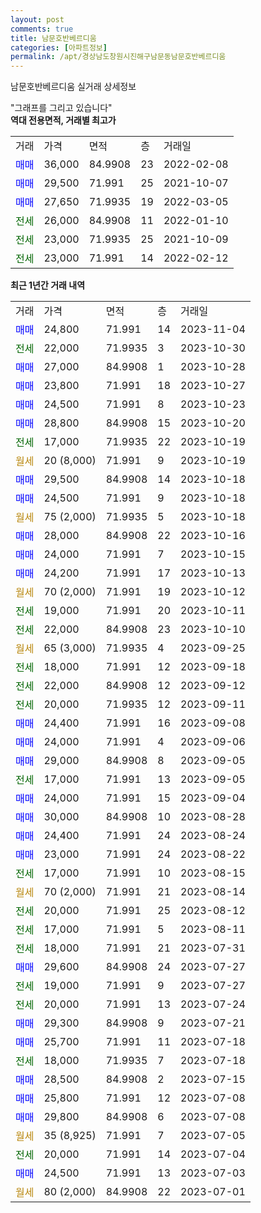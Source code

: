 ```yaml
---
layout: post
comments: true
title: 남문호반베르디움
categories: [아파트정보]
permalink: /apt/경상남도창원시진해구남문동남문호반베르디움
---
```


남문호반베르디움 실거래 상세정보

<script type="text/javascript">
  google.charts.load('current', {'packages':['line', 'corechart']});
  google.charts.setOnLoadCallback(drawChart);

  function drawChart() {
    var data = new google.visualization.DataTable();
    data.addColumn('date', '거래일');
    data.addColumn('number', "매매");
    data.addColumn('number', "전세");
    data.addColumn('number', "전매");

    data.addRows([[new Date(Date.parse("2023-11-04")), 24800, null, null], [new Date(Date.parse("2023-10-30")), null, 22000, null], [new Date(Date.parse("2023-10-28")), 27000, null, null], [new Date(Date.parse("2023-10-27")), 23800, null, null], [new Date(Date.parse("2023-10-23")), 24500, null, null], [new Date(Date.parse("2023-10-20")), 28800, null, null], [new Date(Date.parse("2023-10-19")), null, 17000, null], [new Date(Date.parse("2023-10-19")), null, null, null], [new Date(Date.parse("2023-10-18")), 29500, null, null], [new Date(Date.parse("2023-10-18")), 24500, null, null], [new Date(Date.parse("2023-10-18")), null, null, null], [new Date(Date.parse("2023-10-16")), 28000, null, null], [new Date(Date.parse("2023-10-15")), 24000, null, null], [new Date(Date.parse("2023-10-13")), 24200, null, null], [new Date(Date.parse("2023-10-12")), null, null, null], [new Date(Date.parse("2023-10-11")), null, 19000, null], [new Date(Date.parse("2023-10-10")), null, 22000, null], [new Date(Date.parse("2023-09-25")), null, null, null], [new Date(Date.parse("2023-09-18")), null, 18000, null], [new Date(Date.parse("2023-09-12")), null, 22000, null], [new Date(Date.parse("2023-09-11")), null, 20000, null], [new Date(Date.parse("2023-09-08")), 24400, null, null], [new Date(Date.parse("2023-09-06")), 24000, null, null], [new Date(Date.parse("2023-09-05")), 29000, null, null], [new Date(Date.parse("2023-09-05")), null, 17000, null], [new Date(Date.parse("2023-09-04")), 24000, null, null], [new Date(Date.parse("2023-08-28")), 30000, null, null], [new Date(Date.parse("2023-08-24")), 24400, null, null], [new Date(Date.parse("2023-08-22")), 23000, null, null], [new Date(Date.parse("2023-08-15")), null, 17000, null], [new Date(Date.parse("2023-08-14")), null, null, null], [new Date(Date.parse("2023-08-12")), null, 20000, null], [new Date(Date.parse("2023-08-11")), null, 17000, null], [new Date(Date.parse("2023-07-31")), null, 18000, null], [new Date(Date.parse("2023-07-27")), 29600, null, null], [new Date(Date.parse("2023-07-27")), null, 19000, null], [new Date(Date.parse("2023-07-24")), null, 20000, null], [new Date(Date.parse("2023-07-21")), 29300, null, null], [new Date(Date.parse("2023-07-18")), 25700, null, null], [new Date(Date.parse("2023-07-18")), null, 18000, null], [new Date(Date.parse("2023-07-15")), 28500, null, null], [new Date(Date.parse("2023-07-08")), 25800, null, null], [new Date(Date.parse("2023-07-08")), 29800, null, null], [new Date(Date.parse("2023-07-05")), null, null, null], [new Date(Date.parse("2023-07-04")), null, 20000, null], [new Date(Date.parse("2023-07-03")), 24500, null, null], [new Date(Date.parse("2023-07-01")), null, null, null]]);

    var options = {
      hAxis: {
        format: 'yyyy/MM/dd'
      },    
      lineWidth: 0,
      pointsVisible: true,    
      title: '최근 1년간 유형별 실거래가 분포',
      legend: { position: 'bottom' }
    };

    var formatter = new google.visualization.NumberFormat({pattern:'###,###'} );
    formatter.format(data, 1);
    formatter.format(data, 2);
    
    setTimeout(function() {
        var chart = new google.visualization.LineChart(document.getElementById('columnchart_material'));
        chart.draw(data, (options));
        document.getElementById('loading').style.display = 'none';
    }, 200);
  }
</script>


<div id="loading" style="z-index:20; display: block; margin-left: 0px">"그래프를 그리고 있습니다"</div>
<div id="columnchart_material" style="width: 95%; margin-left: 0px; display: block"></div>
<!-- contents start -->
<b>역대 전용면적, 거래별 최고가</b>
<table class="sortable">
    <tr>
      <td>거래</td>
      <td>가격</td>
      <td>면적</td>
      <td>층</td>
      <td>거래일</td>
    </tr>
        <tr>
          <td><a style="color: blue">매매</a></td>
          <td>36,000</td>
          <td>84.9908</td>
          <td>23</td>
          <td>2022-02-08</td>
        </tr>            <tr>
          <td><a style="color: blue">매매</a></td>
          <td>29,500</td>
          <td>71.991</td>
          <td>25</td>
          <td>2021-10-07</td>
        </tr>            <tr>
          <td><a style="color: blue">매매</a></td>
          <td>27,650</td>
          <td>71.9935</td>
          <td>19</td>
          <td>2022-03-05</td>
        </tr>        
        <tr>
              <td><a style="color: darkgreen">전세</a></td>
              <td>26,000</td>
              <td>84.9908</td>
              <td>11</td>
              <td>2022-01-10</td>
            </tr>            <tr>
              <td><a style="color: darkgreen">전세</a></td>
              <td>23,000</td>
              <td>71.9935</td>
              <td>25</td>
              <td>2021-10-09</td>
            </tr>            <tr>
              <td><a style="color: darkgreen">전세</a></td>
              <td>23,000</td>
              <td>71.991</td>
              <td>14</td>
              <td>2022-02-12</td>
            </tr>        
    
</table>

<b>최근 1년간 거래 내역</b>

<table class="sortable">
    <tr>
      <td>거래</td>
      <td>가격</td>
      <td>면적</td>
      <td>층</td>
      <td>거래일</td>
    </tr>
    <tr>
      <td><a style="color: blue">매매</a></td>
      <td>24,800</td>
      <td>71.991</td>
      <td>14</td>
      <td>2023-11-04</td>
    </tr>          <tr>
      <td><a style="color: darkgreen">전세</a></td>
      <td>22,000</td>
      <td>71.9935</td>
      <td>3</td>
      <td>2023-10-30</td>
    </tr>          <tr>
      <td><a style="color: blue">매매</a></td>
      <td>27,000</td>
      <td>84.9908</td>
      <td>1</td>
      <td>2023-10-28</td>
    </tr>          <tr>
      <td><a style="color: blue">매매</a></td>
      <td>23,800</td>
      <td>71.991</td>
      <td>18</td>
      <td>2023-10-27</td>
    </tr>          <tr>
      <td><a style="color: blue">매매</a></td>
      <td>24,500</td>
      <td>71.991</td>
      <td>8</td>
      <td>2023-10-23</td>
    </tr>          <tr>
      <td><a style="color: blue">매매</a></td>
      <td>28,800</td>
      <td>84.9908</td>
      <td>15</td>
      <td>2023-10-20</td>
    </tr>          <tr>
      <td><a style="color: darkgreen">전세</a></td>
      <td>17,000</td>
      <td>71.9935</td>
      <td>22</td>
      <td>2023-10-19</td>
    </tr>          <tr>
      <td><a style="color: darkgoldenrod">월세</a></td>
      <td>20 (8,000)</td>
      <td>71.991</td>
      <td>9</td>
      <td>2023-10-19</td>
    </tr>          <tr>
      <td><a style="color: blue">매매</a></td>
      <td>29,500</td>
      <td>84.9908</td>
      <td>14</td>
      <td>2023-10-18</td>
    </tr>          <tr>
      <td><a style="color: blue">매매</a></td>
      <td>24,500</td>
      <td>71.991</td>
      <td>9</td>
      <td>2023-10-18</td>
    </tr>          <tr>
      <td><a style="color: darkgoldenrod">월세</a></td>
      <td>75 (2,000)</td>
      <td>71.9935</td>
      <td>5</td>
      <td>2023-10-18</td>
    </tr>          <tr>
      <td><a style="color: blue">매매</a></td>
      <td>28,000</td>
      <td>84.9908</td>
      <td>22</td>
      <td>2023-10-16</td>
    </tr>          <tr>
      <td><a style="color: blue">매매</a></td>
      <td>24,000</td>
      <td>71.991</td>
      <td>7</td>
      <td>2023-10-15</td>
    </tr>          <tr>
      <td><a style="color: blue">매매</a></td>
      <td>24,200</td>
      <td>71.991</td>
      <td>17</td>
      <td>2023-10-13</td>
    </tr>          <tr>
      <td><a style="color: darkgoldenrod">월세</a></td>
      <td>70 (2,000)</td>
      <td>71.991</td>
      <td>19</td>
      <td>2023-10-12</td>
    </tr>          <tr>
      <td><a style="color: darkgreen">전세</a></td>
      <td>19,000</td>
      <td>71.991</td>
      <td>20</td>
      <td>2023-10-11</td>
    </tr>          <tr>
      <td><a style="color: darkgreen">전세</a></td>
      <td>22,000</td>
      <td>84.9908</td>
      <td>23</td>
      <td>2023-10-10</td>
    </tr>          <tr>
      <td><a style="color: darkgoldenrod">월세</a></td>
      <td>65 (3,000)</td>
      <td>71.9935</td>
      <td>4</td>
      <td>2023-09-25</td>
    </tr>          <tr>
      <td><a style="color: darkgreen">전세</a></td>
      <td>18,000</td>
      <td>71.991</td>
      <td>12</td>
      <td>2023-09-18</td>
    </tr>          <tr>
      <td><a style="color: darkgreen">전세</a></td>
      <td>22,000</td>
      <td>84.9908</td>
      <td>12</td>
      <td>2023-09-12</td>
    </tr>          <tr>
      <td><a style="color: darkgreen">전세</a></td>
      <td>20,000</td>
      <td>71.9935</td>
      <td>12</td>
      <td>2023-09-11</td>
    </tr>          <tr>
      <td><a style="color: blue">매매</a></td>
      <td>24,400</td>
      <td>71.991</td>
      <td>16</td>
      <td>2023-09-08</td>
    </tr>          <tr>
      <td><a style="color: blue">매매</a></td>
      <td>24,000</td>
      <td>71.991</td>
      <td>4</td>
      <td>2023-09-06</td>
    </tr>          <tr>
      <td><a style="color: blue">매매</a></td>
      <td>29,000</td>
      <td>84.9908</td>
      <td>8</td>
      <td>2023-09-05</td>
    </tr>          <tr>
      <td><a style="color: darkgreen">전세</a></td>
      <td>17,000</td>
      <td>71.991</td>
      <td>13</td>
      <td>2023-09-05</td>
    </tr>          <tr>
      <td><a style="color: blue">매매</a></td>
      <td>24,000</td>
      <td>71.991</td>
      <td>15</td>
      <td>2023-09-04</td>
    </tr>          <tr>
      <td><a style="color: blue">매매</a></td>
      <td>30,000</td>
      <td>84.9908</td>
      <td>10</td>
      <td>2023-08-28</td>
    </tr>          <tr>
      <td><a style="color: blue">매매</a></td>
      <td>24,400</td>
      <td>71.991</td>
      <td>24</td>
      <td>2023-08-24</td>
    </tr>          <tr>
      <td><a style="color: blue">매매</a></td>
      <td>23,000</td>
      <td>71.991</td>
      <td>24</td>
      <td>2023-08-22</td>
    </tr>          <tr>
      <td><a style="color: darkgreen">전세</a></td>
      <td>17,000</td>
      <td>71.991</td>
      <td>10</td>
      <td>2023-08-15</td>
    </tr>          <tr>
      <td><a style="color: darkgoldenrod">월세</a></td>
      <td>70 (2,000)</td>
      <td>71.991</td>
      <td>21</td>
      <td>2023-08-14</td>
    </tr>          <tr>
      <td><a style="color: darkgreen">전세</a></td>
      <td>20,000</td>
      <td>71.991</td>
      <td>25</td>
      <td>2023-08-12</td>
    </tr>          <tr>
      <td><a style="color: darkgreen">전세</a></td>
      <td>17,000</td>
      <td>71.991</td>
      <td>5</td>
      <td>2023-08-11</td>
    </tr>          <tr>
      <td><a style="color: darkgreen">전세</a></td>
      <td>18,000</td>
      <td>71.991</td>
      <td>21</td>
      <td>2023-07-31</td>
    </tr>          <tr>
      <td><a style="color: blue">매매</a></td>
      <td>29,600</td>
      <td>84.9908</td>
      <td>24</td>
      <td>2023-07-27</td>
    </tr>          <tr>
      <td><a style="color: darkgreen">전세</a></td>
      <td>19,000</td>
      <td>71.991</td>
      <td>9</td>
      <td>2023-07-27</td>
    </tr>          <tr>
      <td><a style="color: darkgreen">전세</a></td>
      <td>20,000</td>
      <td>71.991</td>
      <td>13</td>
      <td>2023-07-24</td>
    </tr>          <tr>
      <td><a style="color: blue">매매</a></td>
      <td>29,300</td>
      <td>84.9908</td>
      <td>9</td>
      <td>2023-07-21</td>
    </tr>          <tr>
      <td><a style="color: blue">매매</a></td>
      <td>25,700</td>
      <td>71.991</td>
      <td>11</td>
      <td>2023-07-18</td>
    </tr>          <tr>
      <td><a style="color: darkgreen">전세</a></td>
      <td>18,000</td>
      <td>71.9935</td>
      <td>7</td>
      <td>2023-07-18</td>
    </tr>          <tr>
      <td><a style="color: blue">매매</a></td>
      <td>28,500</td>
      <td>84.9908</td>
      <td>2</td>
      <td>2023-07-15</td>
    </tr>          <tr>
      <td><a style="color: blue">매매</a></td>
      <td>25,800</td>
      <td>71.991</td>
      <td>12</td>
      <td>2023-07-08</td>
    </tr>          <tr>
      <td><a style="color: blue">매매</a></td>
      <td>29,800</td>
      <td>84.9908</td>
      <td>6</td>
      <td>2023-07-08</td>
    </tr>          <tr>
      <td><a style="color: darkgoldenrod">월세</a></td>
      <td>35 (8,925)</td>
      <td>71.991</td>
      <td>7</td>
      <td>2023-07-05</td>
    </tr>          <tr>
      <td><a style="color: darkgreen">전세</a></td>
      <td>20,000</td>
      <td>71.991</td>
      <td>14</td>
      <td>2023-07-04</td>
    </tr>          <tr>
      <td><a style="color: blue">매매</a></td>
      <td>24,500</td>
      <td>71.991</td>
      <td>13</td>
      <td>2023-07-03</td>
    </tr>          <tr>
      <td><a style="color: darkgoldenrod">월세</a></td>
      <td>80 (2,000)</td>
      <td>84.9908</td>
      <td>22</td>
      <td>2023-07-01</td>
    </tr>      </table>
<!-- contents end -->    

